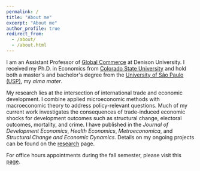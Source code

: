 ```yaml
---
permalink: /
title: "About me"
excerpt: "About me"
author_profile: true
redirect_from: 
  - /about/
  - /about.html
---
```


<!-- Google tag (gtag.js) -->
<script async src="https://www.googletagmanager.com/gtag/js?id=G-ETZN97YVKW"></script>
<script>
  window.dataLayer = window.dataLayer || [];
  function gtag(){dataLayer.push(arguments);}
  gtag('js', new Date());

  gtag('config', 'G-ETZN97YVKW');
</script>
<script>google-site-verification=bKEzMH2xFq-SywbK9y8bpG7WNI66nh2GeDoxAJ80Oho</script>

I am an Assistant Professor of [Global Commerce](https://denison.edu/academics/global-commerce) at Denison University. I received my Ph.D. in Economics from [Colorado State University](https://economics.colostate.edu/) and hold both a master's and bachelor's degree from the [University of São Paulo (USP)](https://www.fea.usp.br/economia), my *alma mater*.  

My research lies at the intersection of international trade and economic development. I combine applied microeconomic methods with macroeconomic theory to address policy-relevant questions. Much of my current work investigates the consequences of trade-induced economic shocks for development outcomes such as structural change, electoral outcomes, mortality, and crime. I have published in the *Journal of Development Economics*, *Health Economics*, *Metroeconomica*, and *Structural Change and Economic Dynamics*. Details on my ongoing projects can be found on the [research](research) page.  

For office hours appointments during the fall semester, please visit this [page](https://cal.com/vcicero).  
